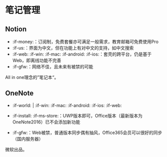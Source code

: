 # 笔记管理

## Notion

- :if-money:：订阅制，免费套餐亦可满足一般需求，教育邮箱可免费使用Pro
- :if-us:：界面为中文，但在功能上有对中文的支持，如中文搜索
- :if-web: :if-win: :if-mac: :if-android: :if-ios:：套壳的跨平台，仍是基于Web，即离线功能不完善
- :if-gfw:：网络不佳，且未来有被禁的可能

All in one理念的”笔记本“。

## OneNote

- :if-world: | :if-win: :if-mac: :if-android: :if-ios: :if-web:

- :if-install: :if-ms-store:：UWP版本即可，Office版本（最新版本为OneNote2016）已不会添加新功能

- :if-gfw:：Web被禁，普通版本同步偶有抽风，Office365会员可以很好的同步（国内服务器）

微软出品。
